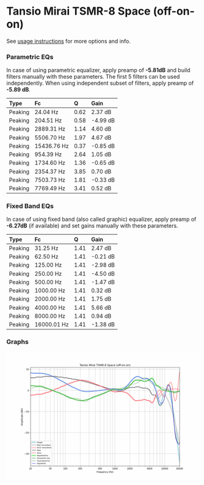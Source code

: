 # Tansio Mirai TSMR-8 Space (off-on-on)
See [usage instructions](https://github.com/jaakkopasanen/AutoEq#usage) for more options and info.

### Parametric EQs
In case of using parametric equalizer, apply preamp of **-5.81dB** and build filters manually
with these parameters. The first 5 filters can be used independently.
When using independent subset of filters, apply preamp of **-5.89 dB**.

| Type    | Fc          |    Q | Gain     |
|:--------|:------------|:-----|:---------|
| Peaking | 24.04 Hz    | 0.62 | 2.37 dB  |
| Peaking | 204.51 Hz   | 0.58 | -4.99 dB |
| Peaking | 2889.31 Hz  | 1.14 | 4.60 dB  |
| Peaking | 5506.70 Hz  | 1.97 | 4.67 dB  |
| Peaking | 15436.76 Hz | 0.37 | -0.85 dB |
| Peaking | 954.39 Hz   | 2.64 | 1.05 dB  |
| Peaking | 1734.60 Hz  | 1.36 | -0.65 dB |
| Peaking | 2354.37 Hz  | 3.85 | 0.70 dB  |
| Peaking | 7503.73 Hz  | 1.81 | -0.33 dB |
| Peaking | 7769.49 Hz  | 3.41 | 0.52 dB  |

### Fixed Band EQs
In case of using fixed band (also called graphic) equalizer, apply preamp of **-6.27dB**
(if available) and set gains manually with these parameters.

| Type    | Fc          |    Q | Gain     |
|:--------|:------------|:-----|:---------|
| Peaking | 31.25 Hz    | 1.41 | 2.47 dB  |
| Peaking | 62.50 Hz    | 1.41 | -0.21 dB |
| Peaking | 125.00 Hz   | 1.41 | -2.98 dB |
| Peaking | 250.00 Hz   | 1.41 | -4.50 dB |
| Peaking | 500.00 Hz   | 1.41 | -1.47 dB |
| Peaking | 1000.00 Hz  | 1.41 | 0.32 dB  |
| Peaking | 2000.00 Hz  | 1.41 | 1.75 dB  |
| Peaking | 4000.00 Hz  | 1.41 | 5.66 dB  |
| Peaking | 8000.00 Hz  | 1.41 | 0.94 dB  |
| Peaking | 16000.01 Hz | 1.41 | -1.38 dB |

### Graphs
![](./Tansio%20Mirai%20TSMR-8%20Space%20(off-on-on).png)